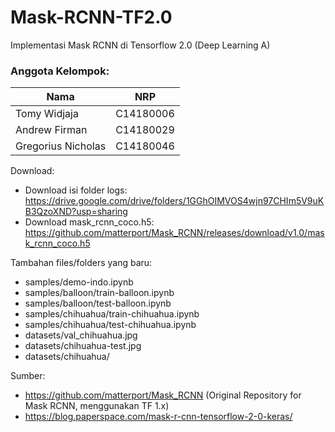 # Mask-RCNN-TF2.0
Implementasi Mask RCNN di Tensorflow 2.0 (Deep Learning A)

### Anggota Kelompok:
| Nama | NRP |
| --- | --- |
| Tomy Widjaja | C14180006 |
| Andrew Firman | C14180029 |
| Gregorius Nicholas | C14180046 |

Download:
- Download isi folder logs: https://drive.google.com/drive/folders/1GGhOIMVOS4wjn97CHIm5V9uKB3QzoXND?usp=sharing
- Download mask_rcnn_coco.h5: https://github.com/matterport/Mask_RCNN/releases/download/v1.0/mask_rcnn_coco.h5

Tambahan files/folders yang baru:
- samples/demo-indo.ipynb
- samples/balloon/train-balloon.ipynb
- samples/balloon/test-balloon.ipynb
- samples/chihuahua/train-chihuahua.ipynb
- samples/chihuahua/test-chihuahua.ipynb
- datasets/val_chihuahua.jpg
- datasets/chihuahua-test.jpg
- datasets/chihuahua/

Sumber:
- https://github.com/matterport/Mask_RCNN (Original Repository for Mask RCNN, menggunakan TF 1.x)
- https://blog.paperspace.com/mask-r-cnn-tensorflow-2-0-keras/
